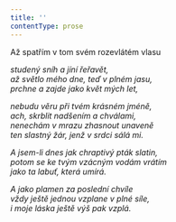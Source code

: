 ```yaml
---
title: ''
contentType: prose
---
```


Až spatřím v tom svém rozevlátém vlasu

_studený sníh a jíní řeřavět,  
až světlo mého dne, teď v plném jasu,  
prchne a zajde jako květ mých let,_

_nebudu věru při tvém krásném jméně,  
ach, skrblit nadšením a chválami,  
nenechám v mrazu zhasnout unaveně  
ten slastný žár, jenž v srdci sálá mi._

_A jsem-li dnes jak chraptivý pták slatin,  
potom se ke tvým vzácným vodám vrátím  
jako ta labuť, která umírá._

_A jako plamen za poslední chvíle  
vždy ještě jednou vzplane v plné síle,  
i moje láska ještě výš pak vzplá._
